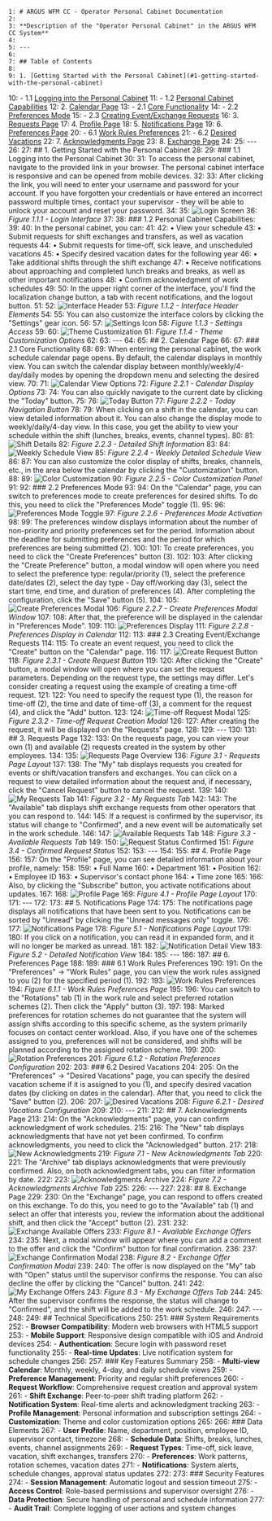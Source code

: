     1: # ARGUS WFM CC - Operator Personal Cabinet Documentation
    2: 
    3: **Description of the "Operator Personal Cabinet" in the ARGUS WFM CC System**
    4: 
    5: ---
    6: 
    7: ## Table of Contents
    8: 
    9: 1. [Getting Started with the Personal Cabinet](#1-getting-started-with-the-personal-cabinet)
   10:    - 1.1 [Logging into the Personal Cabinet](#11-logging-into-the-personal-cabinet)
   11:    - 1.2 [Personal Cabinet Capabilities](#12-personal-cabinet-capabilities)
   12: 2. [Calendar Page](#2-calendar-page)
   13:    - 2.1 [Core Functionality](#21-core-functionality)
   14:    - 2.2 [Preferences Mode](#22-preferences-mode)
   15:    - 2.3 [Creating Event/Exchange Requests](#23-creating-eventexchange-requests)
   16: 3. [Requests Page](#3-requests-page)
   17: 4. [Profile Page](#4-profile-page)
   18: 5. [Notifications Page](#5-notifications-page)
   19: 6. [Preferences Page](#6-preferences-page)
   20:    - 6.1 [Work Rules Preferences](#61-work-rules-preferences)
   21:    - 6.2 [Desired Vacations](#62-desired-vacations)
   22: 7. [Acknowledgments Page](#7-acknowledgments-page)
   23: 8. [Exchange Page](#8-exchange-page)
   24: 
   25: ---
   26: 
   27: ## 1. Getting Started with the Personal Cabinet
   28: 
   29: ### 1.1 Logging into the Personal Cabinet
   30: 
   31: To access the personal cabinet, navigate to the provided link in your browser. The personal cabinet interface is responsive and can be opened from mobile devices.
   32: 
   33: After clicking the link, you will need to enter your username and password for your account. If you have forgotten your credentials or have entered an incorrect password multiple times, contact your supervisor - they will be able to unlock your account and reset your password.
   34: 
   35: ![Login Screen](img/login_screen.png)
   36: *Figure 1.1.1 - Login Interface*
   37: 
   38: ### 1.2 Personal Cabinet Capabilities:
   39: 
   40: In the personal cabinet, you can:
   41: 
   42: • View your schedule
   43: • Submit requests for shift exchanges and transfers, as well as vacation requests
   44: • Submit requests for time-off, sick leave, and unscheduled vacations
   45: • Specify desired vacation dates for the following year
   46: • Take additional shifts through the shift exchange
   47: • Receive notifications about approaching and completed lunch breaks and breaks, as well as other important notifications
   48: • Confirm acknowledgment of work schedules
   49: 
   50: In the upper right corner of the interface, you'll find the localization change button, a tab with recent notifications, and the logout button.
   51: 
   52: ![Interface Header](img/interface_header.png)
   53: *Figure 1.1.2 - Interface Header Elements*
   54: 
   55: You can also customize the interface colors by clicking the "Settings" gear icon.
   56: 
   57: ![Settings Icon](img/settings_icon.png)
   58: *Figure 1.1.3 - Settings Access*
   59: 
   60: ![Theme Customization](img/theme_customization.png)
   61: *Figure 1.1.4 - Theme Customization Options*
   62: 
   63: ---
   64: 
   65: ## 2. Calendar Page
   66: 
   67: ### 2.1 Core Functionality
   68: 
   69: When entering the personal cabinet, the work schedule calendar page opens. By default, the calendar displays in monthly view. You can switch the calendar display between monthly/weekly/4-day/daily modes by opening the dropdown menu and selecting the desired view.
   70: 
   71: ![Calendar View Options](img/calendar_view_options.png)
   72: *Figure 2.2.1 - Calendar Display Options*
   73: 
   74: You can also quickly navigate to the current date by clicking the "Today" button.
   75: 
   76: ![Today Button](img/today_button.png)
   77: *Figure 2.2.2 - Today Navigation Button*
   78: 
   79: When clicking on a shift in the calendar, you can view detailed information about it. You can also change the display mode to weekly/daily/4-day view. In this case, you get the ability to view your schedule within the shift (lunches, breaks, events, channel types).
   80: 
   81: ![Shift Details](img/shift_details_view.png)
   82: *Figure 2.2.3 - Detailed Shift Information*
   83: 
   84: ![Weekly Schedule View](img/weekly_schedule_detailed.png)
   85: *Figure 2.2.4 - Weekly Detailed Schedule View*
   86: 
   87: You can also customize the color display of shifts, breaks, channels, etc., in the area below the calendar by clicking the "Customization" button.
   88: 
   89: ![Color Customization](img/color_customization_panel.png)
   90: *Figure 2.2.5 - Color Customization Panel*
   91: 
   92: ### 2.2 Preferences Mode
   93: 
   94: On the "Calendar" page, you can switch to preferences mode to create preferences for desired shifts. To do this, you need to click the "Preferences Mode" toggle (1).
   95: 
   96: ![Preferences Mode Toggle](img/preferences_mode_toggle.png)
   97: *Figure 2.2.6 - Preferences Mode Activation*
   98: 
   99: The preferences window displays information about the number of non-priority and priority preferences set for the period. Information about the deadline for submitting preferences and the period for which preferences are being submitted (2).
  100: 
  101: To create preferences, you need to click the "Create Preferences" button (3).
  102: 
  103: After clicking the "Create Preference" button, a modal window will open where you need to select the preference type: regular/priority (1), select the preference date/dates (2), select the day type - Day off/working day (3), select the start time, end time, and duration of preferences (4). After completing the configuration, click the "Save" button (5).
  104: 
  105: ![Create Preferences Modal](img/create_preferences_modal.png)
  106: *Figure 2.2.7 - Create Preferences Modal Window*
  107: 
  108: After that, the preference will be displayed in the calendar in "Preferences Mode".
  109: 
  110: ![Preferences Display](img/preferences_calendar_display.png)
  111: *Figure 2.2.8 - Preferences Display in Calendar*
  112: 
  113: ### 2.3 Creating Event/Exchange Requests
  114: 
  115: To create an event request, you need to click the "Create" button on the "Calendar" page.
  116: 
  117: ![Create Request Button](img/create_request_button.png)
  118: *Figure 2.3.1 - Create Request Button*
  119: 
  120: After clicking the "Create" button, a modal window will open where you can set the request parameters. Depending on the request type, the settings may differ. Let's consider creating a request using the example of creating a time-off request.
  121: 
  122: You need to specify the request type (1), the reason for time-off (2), the time and date of time-off (3), a comment for the request (4), and click the "Add" button.
  123: 
  124: ![Time-off Request Modal](img/timeoff_request_modal.png)
  125: *Figure 2.3.2 - Time-off Request Creation Modal*
  126: 
  127: After creating the request, it will be displayed on the "Requests" page.
  128: 
  129: ---
  130: 
  131: ## 3. Requests Page
  132: 
  133: On the requests page, you can view your own (1) and available (2) requests created in the system by other employees.
  134: 
  135: ![Requests Page Overview](img/requests_page_overview.png)
  136: *Figure 3.1 - Requests Page Layout*
  137: 
  138: The "My" tab displays requests you created for events or shift/vacation transfers and exchanges. You can click on a request to view detailed information about the request and, if necessary, click the "Cancel Request" button to cancel the request.
  139: 
  140: ![My Requests Tab](img/my_requests_tab.png)
  141: *Figure 3.2 - My Requests Tab*
  142: 
  143: The "Available" tab displays shift exchange requests from other operators that you can respond to.
  144: 
  145: If a request is confirmed by the supervisor, its status will change to "Confirmed", and a new event will be automatically set in the work schedule.
  146: 
  147: ![Available Requests Tab](img/available_requests_tab.png)
  148: *Figure 3.3 - Available Requests Tab*
  149: 
  150: ![Request Status Confirmed](img/request_status_confirmed.png)
  151: *Figure 3.4 - Confirmed Request Status*
  152: 
  153: ---
  154: 
  155: ## 4. Profile Page
  156: 
  157: On the "Profile" page, you can see detailed information about your profile, namely:
  158: 
  159: • Full Name
  160: • Department
  161: • Position
  162: • Employee ID
  163: • Supervisor's contact phone
  164: • Time zone
  165: 
  166: Also, by clicking the "Subscribe" button, you activate notifications about updates.
  167: 
  168: ![Profile Page](img/profile_page_layout.png)
  169: *Figure 4.1 - Profile Page Layout*
  170: 
  171: ---
  172: 
  173: ## 5. Notifications Page
  174: 
  175: The notifications page displays all notifications that have been sent to you. Notifications can be sorted by "Unread" by clicking the "Unread messages only" toggle.
  176: 
  177: ![Notifications Page](img/notifications_page_layout.png)
  178: *Figure 5.1 - Notifications Page Layout*
  179: 
  180: If you click on a notification, you can read it in expanded form, and it will no longer be marked as unread.
  181: 
  182: ![Notification Detail View](img/notification_detail_view.png)
  183: *Figure 5.2 - Detailed Notification View*
  184: 
  185: ---
  186: 
  187: ## 6. Preferences Page
  188: 
  189: ### 6.1 Work Rules Preferences
  190: 
  191: On the "Preferences" → "Work Rules" page, you can view the work rules assigned to you (2) for the specified period (1).
  192: 
  193: ![Work Rules Preferences](img/work_rules_preferences.png)
  194: *Figure 6.1.1 - Work Rules Preferences Page*
  195: 
  196: You can switch to the "Rotations" tab (1) in the work rule and select preferred rotation schemes (2). Then click the "Apply" button (3).
  197: 
  198: Marked preferences for rotation schemes do not guarantee that the system will assign shifts according to this specific scheme, as the system primarily focuses on contact center workload. Also, if you have one of the schemes assigned to you, preferences will not be considered, and shifts will be planned according to the assigned rotation scheme.
  199: 
  200: ![Rotation Preferences](img/rotation_preferences_tab.png)
  201: *Figure 6.1.2 - Rotation Preferences Configuration*
  202: 
  203: ### 6.2 Desired Vacations
  204: 
  205: On the "Preferences" → "Desired Vacations" page, you can specify the desired vacation scheme if it is assigned to you (1), and specify desired vacation dates (by clicking on dates in the calendar). After that, you need to click the "Save" button (2).
  206: 
  207: ![Desired Vacations](img/desired_vacations_page.png)
  208: *Figure 6.2.1 - Desired Vacations Configuration*
  209: 
  210: ---
  211: 
  212: ## 7. Acknowledgments Page
  213: 
  214: On the "Acknowledgments" page, you can confirm acknowledgment of work schedules.
  215: 
  216: The "New" tab displays acknowledgments that have not yet been confirmed. To confirm acknowledgments, you need to click the "Acknowledged" button.
  217: 
  218: ![New Acknowledgments](img/new_acknowledgments_tab.png)
  219: *Figure 7.1 - New Acknowledgments Tab*
  220: 
  221: The "Archive" tab displays acknowledgments that were previously confirmed. Also, on both acknowledgment tabs, you can filter information by date.
  222: 
  223: ![Acknowledgments Archive](img/acknowledgments_archive_tab.png)
  224: *Figure 7.2 - Acknowledgments Archive Tab*
  225: 
  226: ---
  227: 
  228: ## 8. Exchange Page
  229: 
  230: On the "Exchange" page, you can respond to offers created on this exchange. To do this, you need to go to the "Available" tab (1) and select an offer that interests you, review the information about the additional shift, and then click the "Accept" button (2).
  231: 
  232: ![Exchange Available Offers](img/exchange_available_offers.png)
  233: *Figure 8.1 - Available Exchange Offers*
  234: 
  235: Next, a modal window will appear where you can add a comment to the offer and click the "Confirm" button for final confirmation.
  236: 
  237: ![Exchange Confirmation Modal](img/exchange_confirmation_modal.png)
  238: *Figure 8.2 - Exchange Offer Confirmation Modal*
  239: 
  240: The offer is now displayed on the "My" tab with "Open" status until the supervisor confirms the response. You can also decline the offer by clicking the "Cancel" button.
  241: 
  242: ![My Exchange Offers](img/my_exchange_offers_tab.png)
  243: *Figure 8.3 - My Exchange Offers Tab*
  244: 
  245: After the supervisor confirms the response, the status will change to "Confirmed", and the shift will be added to the work schedule.
  246: 
  247: ---
  248: 
  249: ## Technical Specifications
  250: 
  251: ### System Requirements
  252: - **Browser Compatibility**: Modern web browsers with HTML5 support
  253: - **Mobile Support**: Responsive design compatible with iOS and Android devices
  254: - **Authentication**: Secure login with password reset functionality
  255: - **Real-time Updates**: Live notification system for schedule changes
  256: 
  257: ### Key Features Summary
  258: - **Multi-view Calendar**: Monthly, weekly, 4-day, and daily schedule views
  259: - **Preference Management**: Priority and regular shift preferences
  260: - **Request Workflow**: Comprehensive request creation and approval system
  261: - **Shift Exchange**: Peer-to-peer shift trading platform
  262: - **Notification System**: Real-time alerts and acknowledgment tracking
  263: - **Profile Management**: Personal information and subscription settings
  264: - **Customization**: Theme and color customization options
  265: 
  266: ### Data Elements
  267: - **User Profile**: Name, department, position, employee ID, supervisor contact, timezone
  268: - **Schedule Data**: Shifts, breaks, lunches, events, channel assignments
  269: - **Request Types**: Time-off, sick leave, vacation, shift exchanges, transfers
  270: - **Preferences**: Work patterns, rotation schemes, vacation dates
  271: - **Notifications**: System alerts, schedule changes, approval status updates
  272: 
  273: ### Security Features
  274: - **Session Management**: Automatic logout and session timeout
  275: - **Access Control**: Role-based permissions and supervisor oversight
  276: - **Data Protection**: Secure handling of personal and schedule information
  277: - **Audit Trail**: Complete logging of user actions and system changes